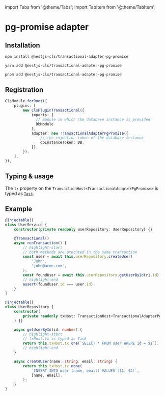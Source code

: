 import Tabs from '@theme/Tabs';
import TabItem from '@theme/TabItem';

# pg-promise adapter

## Installation

<Tabs>
<TabItem value="npm" label="npm" default>

```bash
npm install @nestjs-cls/transactional-adapter-pg-promise
```

</TabItem>
<TabItem value="yarn" label="yarn">

```bash
yarn add @nestjs-cls/transactional-adapter-pg-promise
```

</TabItem>
<TabItem value="pnpm" label="pnpm">

```bash
pnpm add @nestjs-cls/transactional-adapter-pg-promise
```

</TabItem>
</Tabs>

## Registration

```ts
ClsModule.forRoot({
    plugins: [
        new ClsPluginTransactional({
            imports: [
              // module in which the database instance is provided
              DbModule
            ],
            adapter: new TransactionalAdapterPgPromise({
                // the injection token of the database instance
                dbInstanceToken: DB,
            }),
        }),
    ],
}),
```

## Typing & usage

The `tx` property on the `TransactionHost<TransactionalAdapterPgPromise>` is typed as [`Task`](https://vitaly-t.github.io/pg-promise/Task.html).

## Example

```ts title="user.service.ts"
@Injectable()
class UserService {
    constructor(private readonly userRepository: UserRepository) {}

    @Transactional()
    async runTransaction() {
        // highlight-start
        // both methods are executed in the same transaction
        const user = await this.userRepository.createUser(
            'John',
            'john@acme.com',
        );
        const foundUser = await this.userRepository.getUserById(r1.id);
        // highlight-end
        assert(foundUser.id === user.id);
    }
}
```

```ts title="user.repository.ts"
@Injectable()
class UserRepository {
    constructor(
        private readonly txHost: TransactionHost<TransactionalAdapterPgPromise>,
    ) {}

    async getUserById(id: number) {
        // highlight-start
        // txHost.tx is typed as Task
        return this.txHost.tx.one(`SELECT * FROM user WHERE id = $1`);
        // highlight-end
    }

    async createUser(name: string, email: string) {
        return this.txHost.tx.none(
            `INSERT INTO user (name, email) VALUES ($1, $2)`,
            [name, email],
        );
    }
}
```
